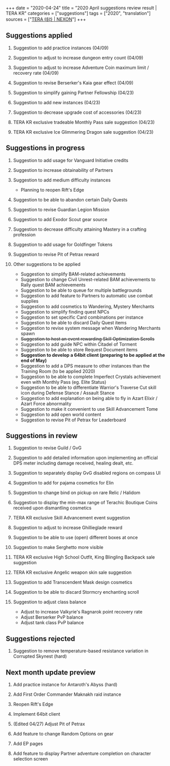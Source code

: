 +++
date = "2020-04-24"
title = "2020 April suggestions review result | TERA KR"
categories = ["suggestions"]
tags = ["2020", "translation"]
sources = ["[TERA 테라 | NEXON](http://tera.nexon.com/news/gmnote/View.aspx?n4PageNo=1&n4ArticleSN=475)"]
+++

## Suggestions applied

1. Suggestion to add practice instances (04/09)

2. Suggestion to adjust to increase dungeon entry count (04/09)

3. Suggestion to adjust to increase Adventure Coin maximum limit / recovery rate (04/09)

4. Suggestion to revise Berserker's Kaia gear effect (04/09)

5. Suggestion to simplify gaining Partner Fellowship (04/23)

6. Suggestion to add new instances (04/23)

7. Suggestion to decrease upgrade cost of accessories (04/23)

8. TERA KR exclusive tradeable Monthly Pass sale suggestion (04/23)

9. TERA KR exclusive Ice Glimmering Dragon sale suggestion (04/23)

## Suggestions in progress

1. Suggestion to add usage for Vanguard Initiative credits

2. Suggestion to increase obtainability of Partners

3. Suggestion to add medium difficulty instances

    - Planning to reopen Rift's Edge

4. Suggestion to be able to abandon certain Daily Quests

5. Suggestion to revise Guardian Legion Mission

6. Suggestion to add Exodor Scout gear source

7. Suggestion to decrease difficulty attaining Mastery in a crafting profession

8. Suggestion to add usage for Goldfinger Tokens

9. Suggestion to revise Pit of Petrax reward

10. Other suggestions to be applied

    - Suggestion to simplify BAM-related achievements
    - Suggestion to change Civil Unrest-related BAM achievements to Rally quest BAM achievements
    - Suggestion to be able to queue for multiple battlegrounds
    - Suggestion to add feature to Partners to automatic use combat supplies
    - Suggestion to add cosmetics to Wandering, Mystery Merchants
    - Suggestion to simplify finding quest NPCs
    - Suggestion to set specific Card combinations per instance
    - Suggestion to be able to discard Daily Quest items
    - Suggestion to revise system message when Wandering Merchants spawn
    - ~~Suggestion to host an event rewarding Skill Optimization Scrolls~~
    - Suggestion to add guide NPC within Citadel of Torment
    - Suggestion to be able to store Request Document items
    - **Suggestion to develop a 64bit client (preparing to be applied at the end of May)**
    - Suggestion to add a DPS measure to other instances than the Training Room (to be applied 2020)
    - Suggestion to be able to complete Imperfect Crystals achievement even with Monthly Pass (eg. Elite Status)
    - Suggestion to be able to differentiate Warrior's Traverse Cut skill icon during Defense Stance / Assault Stance
    - Suggestion to add explanation on being able to fly in Azart Elixir / Azart Force abnormality
    - Suggestion to make it convenient to use Skill Advancement Tome
    - Suggestion to add open world content
    - Suggestion to revise Pit of Petrax for Leaderboard

## Suggestions in review

1. Suggestion to revise Guild / GvG

2. Suggestion to add detailed information upon implementing an official DPS meter including damage received, healing dealt, etc.

3. Suggestion to separately display GvG disabled regions on compass UI

4. Suggestion to add for pajama cosmetics for Elin

5. Suggestion to change bind on pickup on rare Relic / Halidom

6. Suggestion to display the min-max range of Terachic Boutique Coins received upon dismantling cosmetics

7. TERA KR exclusive Skill Advancement event suggestion

8. Suggestion to adjust to increase Ghillieglade reward

9. Suggestion to be able to use (open) different boxes at once

10. Suggestion to make Serghetto more visible

11. TERA KR exclusive High School Outfit, King Blingling Backpack sale suggestion

12. TERA KR exclusive Angelic weapon skin sale suggestion

13. Suggestion to add Transcendent Mask design cosmetics

14. Suggestion to be able to discard Stormcry enchanting scroll

15. Suggestion to adjust class balance

    - Adjust to increase Valkyrie's Ragnarok point recovery rate
    - Adjust Berserker PvP balance
    - Adjust tank class PvP balance

## Suggestions rejected

1. Suggestion to remove temperature-based resistance variation in Corrupted Skynest (hard)

## Next month update preview

1. Add practice instance for Antaroth's Abyss (hard)

2. Add First Order Commander Maknakh raid instance

3. Reopen Rift's Edge

4. Implement 64bit client

5. (Edited 04/27) Adjust Pit of Petrax

6. Add feature to change Random Options on gear

7. Add EP pages

8. Add feature to display Partner adventure completion on character selection screen
